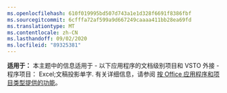 ```yaml
---
ms.openlocfilehash: 610f019995bd507d743a1e1d328f6691f8386fbf
ms.sourcegitcommit: 6cfffa72af599a9d667249caaaa411bb28ea69fd
ms.translationtype: MT
ms.contentlocale: zh-CN
ms.lasthandoff: 09/02/2020
ms.locfileid: "89325381"
---
```

  **适用于：** 本主题中的信息适用于 \- 以下应用程序的文档级别项目和 VSTO 外接 \- 程序项目： Excel;文稿投影单字. 有关详细信息，请参阅 [按 Office 应用程序和项目类型提供的功能](../../vsto/features-available-by-office-application-and-project-type.md)。
